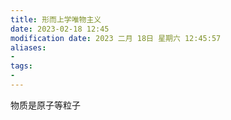 ```yaml
---
title: 形而上学唯物主义
date: 2023-02-18 12:45
modification date: 2023 二月 18日 星期六 12:45:57
aliases: 
- 
tags: 
- 
---
```


物质是原子等粒子